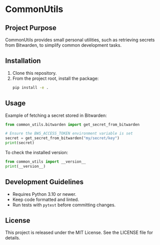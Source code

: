 # CommonUtils

## Project Purpose
CommonUtils provides small personal utilities, such as retrieving secrets from Bitwarden, to simplify common development tasks.

## Installation
1. Clone this repository.
2. From the project root, install the package:
   ```bash
   pip install -e .
   ```

## Usage
Example of fetching a secret stored in Bitwarden:
```python
from common_utils.bitwarden import get_secret_from_bitwarden

# Ensure the BWS_ACCESS_TOKEN environment variable is set
secret = get_secret_from_bitwarden("my/secret/key")
print(secret)
```

To check the installed version:
```python
from common_utils import __version__
print(__version__)
```

## Development Guidelines
- Requires Python 3.10 or newer.
- Keep code formatted and linted.
- Run tests with `pytest` before committing changes.

## License
This project is released under the MIT License. See the LICENSE file for details.
